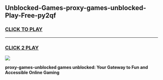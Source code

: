 
## Unblocked-Games-proxy-games-unblocked-Play-Free-py2qf
<h3>
<a href="https://premium76.site?title=proxy-games-unblocked&ref=18A1">CLICK TO PLAY</a></h3>
<hr>

<h3>
<a href="https://premium76.site?title=proxy-games-unblocked&ref=18A1">CLICK 2 PLAY</a>
  
</h3>

<a href="https://premium76.site?title=proxy-games-unblocked&ref=18A1"><img src="https://clearcache.store/games.png"></a>


**proxy-games-unblocked games unblocked: Your Gateway to Fun and Accessible Online Gaming**
